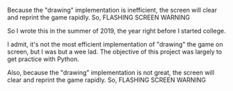 Because the "drawing" implementation is inefficient, the screen will clear and reprint the 
game rapidly. So, FLASHING SCREEN WARNING

So I wrote this in the summer of 2019, the year right before I started college.

I admit, it's not the most efficient implementation of "drawing" the game on screen, but
I was but a wee lad. The objective of this project was largely to get practice with Python.

Also, because the "drawing" implementation is not great, the screen will clear and reprint the 
game rapidly. So, FLASHING SCREEN WARNING
